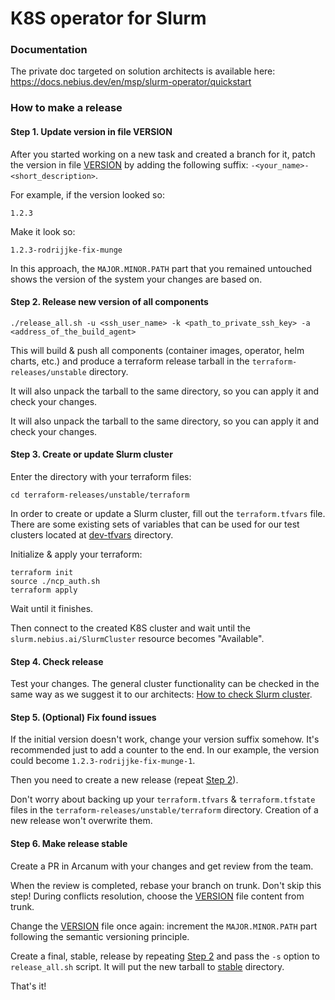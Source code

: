 # K8S operator for Slurm

### Documentation
The private doc targeted on solution architects is available here:  https://docs.nebius.dev/en/msp/slurm-operator/quickstart



### How to make a release

#### Step 1. Update version in file VERSION
After you started working on a new task and created a branch for it, patch the version in file [VERSION](./VERSION) by
adding the following suffix: `-<your_name>-<short_description>`.

For example, if the version looked so:
```
1.2.3
```
Make it look so:
```
1.2.3-rodrijjke-fix-munge
```
In this approach, the `MAJOR.MINOR.PATH` part that you remained untouched shows the version of the system your changes 
are based on.

#### Step 2. Release new version of all components
```
./release_all.sh -u <ssh_user_name> -k <path_to_private_ssh_key> -a <address_of_the_build_agent>
```
This will build & push all components (container images, operator, helm charts, etc.) and produce a terraform release 
tarball in the `terraform-releases/unstable` directory.

It will also unpack the tarball to the same directory, so you can apply it and check your changes.

It will also unpack the tarball to the same directory, so you can apply it and check your changes.

#### Step 3. Create or update Slurm cluster
Enter the directory with your terraform files:
```
cd terraform-releases/unstable/terraform
```

In order to create or update a Slurm cluster, fill out the `terraform.tfvars` file.
There are some existing sets of variables that can be used for our test clusters located at 
[dev-tfvars](terraform-releases/unstable/dev-tfvars) directory.

Initialize & apply your terraform:
```
terraform init
source ./ncp_auth.sh
terraform apply
```

Wait until it finishes.

Then connect to the created K8S cluster and wait until the `slurm.nebius.ai/SlurmCluster` resource becomes "Available".

#### Step 4. Check release
Test your changes. The general cluster functionality can be checked in the same way as we suggest it to our architects:
[How to check Slurm cluster](https://docs.nebius.dev/en/msp/slurm-operator/quickstart#how-to-check-the-created-slurm-cluster).

#### Step 5. (Optional) Fix found issues
If the initial version doesn't work, change your version suffix somehow. It's recommended just to add a counter to the 
end. In our example, the version could become `1.2.3-rodrijjke-fix-munge-1`. 

Then you need to create a new release (repeat [Step 2](#step-2-release-new-version-of-all-components)).

Don't worry about backing up your `terraform.tfvars` & `terraform.tfstate` files in the 
`terraform-releases/unstable/terraform` directory. Creation of a new release won't overwrite them.

#### Step 6. Make release stable
Create a PR in Arcanum with your changes and get review from the team.

When the review is completed, rebase your branch on trunk. Don't skip this step! During conflicts resolution, choose
the [VERSION](./VERSION) file content from trunk.

Change the [VERSION](./VERSION) file once again: increment the `MAJOR.MINOR.PATH` part following the semantic versioning
principle.

Create a final, stable, release by repeating [Step 2](#step-2-release-new-version-of-all-components) and pass the `-s`
option to `release_all.sh` script. It will put the new tarball to [stable](terraform-releases/stable) directory.

That's it!
